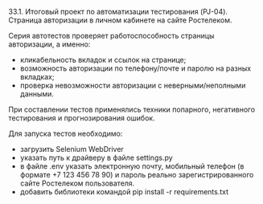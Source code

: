 33.1. Итоговый проект по автоматизации тестирования (PJ-04).
Страница авторизации в личном кабинете на сайте Ростелеком.

Серия автотестов проверяет работоспособность страницы авторизации, а именно:
- кликабельность вкладок и ссылок на странице;
- возможность авторизации по телефону/почте и паролю на разных вкладках;
- проверка невозможности авторизации с неверными/неполными данными.

При составлении тестов применялись техники попарного, негативного тестирования и прогнозирования ошибок.

Для запуска тестов необходимо: 
- загрузить Selenium WebDriver 
- указать путь к драйверу в файле settings.py
- в файле .env указать электронную почту, мобильный телефон (в формате +7 123 456 78 90) и пароль реально зарегистрированного сайте Ростелеком пользователя.
- добавить библиотеки командой pip install -r requirements.txt

